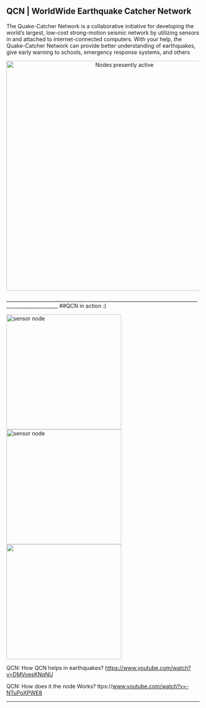 ## QCN | WorldWide Earthquake Catcher Network

The Quake-Catcher Network is a collaborative initiative for developing the world’s largest, low-cost strong-motion seismic network by utilizing sensors in and attached to internet-connected computers. With your help, the Quake-Catcher Network can provide better understanding of earthquakes, give early warning to schools, emergency response systems, and others

<p align="center"><img src="http://quakecatcher.net/sensor/img/trigger_latest_w.jpg" alt="Nodes presently active" width="600"/></p>
___________________________________________________________________________________________________
##QCN in action :) 

<p align="left"><img src="https://thumb.ibb.co/cyKhWF/xy.png" alt="sensor node" width="300"/><img src="https://thumb.ibb.co/daNuBF/READING_GOT.png" alt="sensor node" width="300"/><img src="https://thumb.ibb.co/fwigQa/help.png" width="300"/></p>

QCN: How QCN helps in earthquakes?  https://www.youtube.com/watch?v=DMVoesKNqNU

QCN: How does it the node Works?	ttps://www.youtube.com/watch?v=-NTuPoXPWE8
___________________________________________________________________________________________________